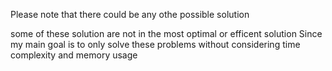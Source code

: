 Please note that there could be any othe possible solution

some of these solution are not in the most optimal or efficent solution Since my main goal is to only solve these problems without considering time complexity and memory usage
